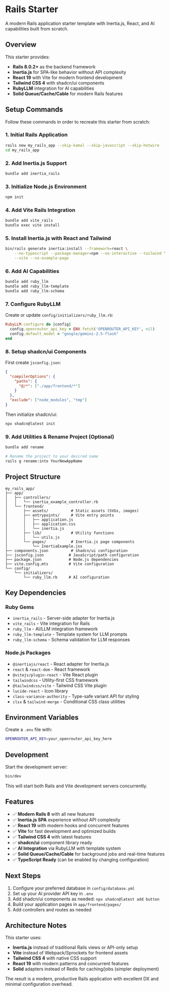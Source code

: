 # Rails Starter

A modern Rails application starter template with Inertia.js, React, and AI capabilities built from scratch.

## Overview

This starter provides:
- **Rails 8.0.2+** as the backend framework
- **Inertia.js** for SPA-like behavior without API complexity
- **React 19** with Vite for modern frontend development
- **Tailwind CSS 4** with shadcn/ui components
- **RubyLLM** integration for AI capabilities
- **Solid Queue/Cache/Cable** for modern Rails features

## Setup Commands

Follow these commands in order to recreate this starter from scratch:

### 1. Initial Rails Application
```bash
rails new my_rails_app --skip-kamal --skip-javascript --skip-hotwire
cd my_rails_app
```

### 2. Add Inertia.js Support
```bash
bundle add inertia_rails
```

### 3. Initialize Node.js Environment
```bash
npm init
```

### 4. Add Vite Rails Integration
```bash
bundle add vite_rails
bundle exec vite install
```

### 5. Install Inertia.js with React and Tailwind
```bash
bin/rails generate inertia:install --framework=react \
    --no-typescript --package-manager=npm --no-interactive --tailwind \
    --vite --no-example-page
```

### 6. Add AI Capabilities
```bash
bundle add ruby_llm
bundle add ruby_llm-template
bundle add ruby_llm-schema
```

### 7. Configure RubyLLM
Create or update `config/initializers/ruby_llm.rb`:
```ruby
RubyLLM.configure do |config|
  config.openrouter_api_key = ENV.fetch('OPENROUTER_API_KEY', nil)
  config.default_model = "google/gemini-2.5-flash"
end
```

### 8. Setup shadcn/ui Components
First create `jsconfig.json`:
```json
{
  "compilerOptions": {
    "paths": {
      "@/*": ["./app/frontend/*"]
    }
  },
  "exclude": ["node_modules", "tmp"]
}
```

Then initialize shadcn/ui:
```bash
npx shadcn@latest init
```

### 9. Add Utilities & Rename Project (Optional)
```bash
bundle add rename

# Rename the project to your desired name
rails g rename:into YourNewAppName
```

## Project Structure

```
my_rails_app/
├── app/
│   ├── controllers/
│   │   └── inertia_example_controller.rb
│   └── frontend/
│       ├── assets/          # Static assets (SVGs, images)
│       ├── entrypoints/     # Vite entry points
│       │   ├── application.js
│       │   ├── application.css
│       │   └── inertia.js
│       ├── lib/             # Utility functions
│       │   └── utils.js
│       └── pages/           # Inertia.js page components
│           └── InertiaExample.jsx
├── components.json          # shadcn/ui configuration
├── jsconfig.json           # JavaScript/path configuration
├── package.json            # Node.js dependencies
├── vite.config.mts         # Vite configuration
└── config/
    └── initializers/
        └── ruby_llm.rb     # AI configuration
```

## Key Dependencies

### Ruby Gems
- `inertia_rails` - Server-side adapter for Inertia.js
- `vite_rails` - Vite integration for Rails
- `ruby_llm` - AI/LLM integration framework
- `ruby_llm-template` - Template system for LLM prompts
- `ruby_llm-schema` - Schema validation for LLM responses

### Node.js Packages
- `@inertiajs/react` - React adapter for Inertia.js
- `react` & `react-dom` - React framework
- `@vitejs/plugin-react` - Vite React plugin
- `tailwindcss` - Utility-first CSS framework
- `@tailwindcss/vite` - Tailwind CSS Vite plugin
- `lucide-react` - Icon library
- `class-variance-authority` - Type-safe variant API for styling
- `clsx` & `tailwind-merge` - Conditional CSS class utilities

## Environment Variables

Create a `.env` file with:
```bash
OPENROUTER_API_KEY=your_openrouter_api_key_here
```

## Development

Start the development server:
```bash
bin/dev
```

This will start both Rails and Vite development servers concurrently.

## Features

- ✅ **Modern Rails 8** with all new features
- ✅ **Inertia.js SPA** experience without API complexity
- ✅ **React 19** with modern hooks and concurrent features
- ✅ **Vite** for fast development and optimized builds
- ✅ **Tailwind CSS 4** with latest features
- ✅ **shadcn/ui** component library ready
- ✅ **AI Integration** via RubyLLM with template system
- ✅ **Solid Queue/Cache/Cable** for background jobs and real-time features
- ✅ **TypeScript Ready** (can be enabled by changing configuration)

## Next Steps

1. Configure your preferred database in `config/database.yml`
2. Set up your AI provider API key in `.env`
3. Add shadcn/ui components as needed: `npx shadcn@latest add button`
4. Build your application pages in `app/frontend/pages/`
5. Add controllers and routes as needed

## Architecture Notes

This starter uses:
- **Inertia.js** instead of traditional Rails views or API-only setup
- **Vite** instead of Webpack/Sprockets for frontend assets
- **Tailwind CSS 4** with native CSS support
- **React 19** with modern patterns and concurrent features
- **Solid** adapters instead of Redis for caching/jobs (simpler deployment)

The result is a modern, productive Rails application with excellent DX and minimal configuration overhead.
